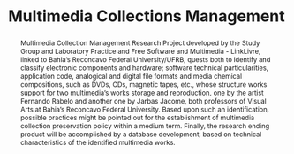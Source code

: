 ---
abstract: Multimedia Collection Management Research Project developed by the Study
  Group and Laboratory Practice and Free Software and Multimedia - LinkLivre, linked
  to Bahia’s Reconcavo Federal University/UFRB, quests both to identify and classify
  electronic components and hardware; software technical particularities, application
  code, analogical and digital file formats and media chemical compositions, such
  as DVDs, CDs, magnetic tapes, etc., whose structure works support for two multimedia’s
  works storage and reproduction, one by the artist Fernando Rabelo and another one
  by Jarbas Jacome, both professors of Visual Arts at Bahia’s Reconcavo Federal University.
  Based upon such an identification, possible practices might be pointed out for the
  establishment of multimedia collection preservation policy within a medium term.
  Finally, the research ending product will be accomplished by a database development,
  based on technical characteristics of the identified multimedia works.
creators:
- Souza, Cláudio
- Ferreira, Ruben
date: null
document_url: https://services.phaidra.univie.ac.at/api/object/o:378047/download
grand_parent: iPRES
institutions: []
keywords:
- preservation
- digital archives
- multimedia collections
- lisbon
landing_page_url: https://phaidra.univie.ac.at/o:378047
language: eng
layout: publication
license: CC BY-SA 2.0 AT
notes_url: null
parent: iPRES 2013
publication_type: paper
size: 255480
slides_url: null
source_name: iPRES
title: Multimedia Collections Management
year: 2013
---